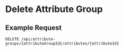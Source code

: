 # Delete Attribute Group

## Example Request

```http request
DELETE /api/attribute-groups/{attributeGroupId}/attributes/{attributeId}
```
